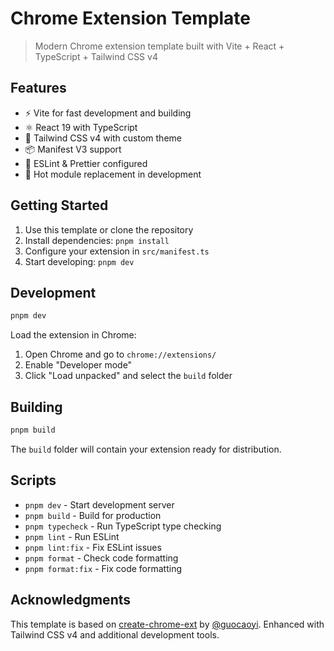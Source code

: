 # Chrome Extension Template

> Modern Chrome extension template built with Vite + React + TypeScript + Tailwind CSS v4

## Features

- ⚡ Vite for fast development and building
- ⚛️ React 19 with TypeScript
- 🎨 Tailwind CSS v4 with custom theme
- 📦 Manifest V3 support
- 🔧 ESLint & Prettier configured
- 🚀 Hot module replacement in development

## Getting Started

1. Use this template or clone the repository
2. Install dependencies: `pnpm install`
3. Configure your extension in `src/manifest.ts`
4. Start developing: `pnpm dev`

## Development

```bash
pnpm dev
```

Load the extension in Chrome:

1. Open Chrome and go to `chrome://extensions/`
2. Enable "Developer mode"
3. Click "Load unpacked" and select the `build` folder

## Building

```bash
pnpm build
```

The `build` folder will contain your extension ready for distribution.

## Scripts

- `pnpm dev` - Start development server
- `pnpm build` - Build for production
- `pnpm typecheck` - Run TypeScript type checking
- `pnpm lint` - Run ESLint
- `pnpm lint:fix` - Fix ESLint issues
- `pnpm format` - Check code formatting
- `pnpm format:fix` - Fix code formatting

## Acknowledgments

This template is based on [create-chrome-ext](https://github.com/guocaoyi/create-chrome-ext) by [@guocaoyi](https://github.com/guocaoyi). Enhanced with Tailwind CSS v4 and additional development tools.
